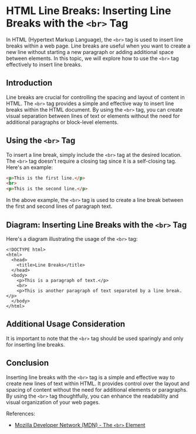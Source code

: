 # HTML Line Breaks: Inserting Line Breaks with the `<br>` Tag

In HTML (Hypertext Markup Language), the `<br>` tag is used to insert line breaks within a web page. Line breaks are useful when you want to create a new line without starting a new paragraph or adding additional space between elements. In this topic, we will explore how to use the `<br>` tag effectively to insert line breaks.

## Introduction

Line breaks are crucial for controlling the spacing and layout of content in HTML. The `<br>` tag provides a simple and effective way to insert line breaks within the HTML document. By using the `<br>` tag, you can create visual separation between lines of text or elements without the need for additional paragraphs or block-level elements.

## Using the `<br>` Tag

To insert a line break, simply include the `<br>` tag at the desired location. The `<br>` tag doesn't require a closing tag since it is a self-closing tag. Here's an example:

```html
<p>This is the first line.</p>
<br>
<p>This is the second line.</p>
```

In the above example, the `<br>` tag is used to create a line break between the first and second lines of paragraph text.

## Diagram: Inserting Line Breaks with the `<br>` Tag

Here's a diagram illustrating the usage of the `<br>` tag:

```
<!DOCTYPE html>
<html>
  <head>
    <title>Line Breaks</title>
  </head>
  <body>
    <p>This is a paragraph of text.</p>
    <br>
    <p>This is another paragraph of text separated by a line break.</p>
  </body>
</html>
```

## Additional Usage Consideration

It is important to note that the `<br>` tag should be used sparingly and only for inserting line breaks.

## Conclusion

Inserting line breaks with the `<br>` tag is a simple and effective way to create new lines of text within HTML. It provides control over the layout and spacing of content without the need for additional elements or paragraphs. By using the `<br>` tag thoughtfully, you can enhance the readability and visual organization of your web pages.

References:
- [Mozilla Developer Network (MDN) - The `<br>` Element](https://developer.mozilla.org/en-US/docs/Web/HTML/Element/br)